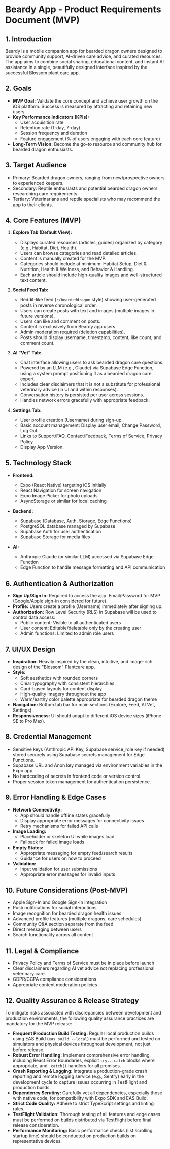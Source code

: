 # Beardy App - Product Requirements Document (MVP)

## 1. Introduction

Beardy is a mobile companion app for bearded dragon owners designed to provide community support, AI-driven care advice, and curated resources. The app aims to combine social sharing, educational content, and instant AI assistance in a single, beautifully designed interface inspired by the successful Blossom plant care app.

## 2. Goals

*   **MVP Goal:** Validate the core concept and achieve user growth on the iOS platform. Success is measured by attracting and retaining new users.
*   **Key Performance Indicators (KPIs):**
    *   User acquisition rate
    *   Retention rate (1-day, 7-day)
    *   Session frequency and duration
    *   Feature engagement (% of users engaging with each core feature)
*   **Long-Term Vision:** Become the go-to resource and community hub for bearded dragon enthusiasts.

## 3. Target Audience

*   Primary: Bearded dragon owners, ranging from new/prospective owners to experienced keepers.
*   Secondary: Reptile enthusiasts and potential bearded dragon owners researching care requirements.
*   Tertiary: Veterinarians and reptile specialists who may recommend the app to their clients.

## 4. Core Features (MVP)

1.  **Explore Tab (Default View):**
    *   Displays curated resources (articles, guides) organized by category (e.g., Habitat, Diet, Health).
    *   Users can browse categories and read detailed articles.
    *   Content is manually created for the MVP.
    *   Categories should include at minimum: Habitat Setup, Diet & Nutrition, Health & Wellness, and Behavior & Handling.
    *   Each article should include high-quality images and well-structured text content.

2.  **Social Feed Tab:**
    *   Reddit-like feed (`r/beardeddragon` style) showing user-generated posts in reverse chronological order.
    *   Users can create posts with text and images (multiple images in future versions).
    *   Users can like and comment on posts.
    *   Content is exclusively from Beardy app users.
    *   Admin moderation required (deletion capabilities).
    *   Posts should display username, timestamp, content, like count, and comment count.

3.  **AI "Vet" Tab:**
    *   Chat interface allowing users to ask bearded dragon care questions.
    *   Powered by an LLM (e.g., Claude) via Supabase Edge Function, using a system prompt positioning it as a bearded dragon care expert.
    *   Includes clear disclaimers that it is not a substitute for professional veterinary advice (in UI and within responses).
    *   Conversation history is persisted per user across sessions.
    *   Handles network errors gracefully with appropriate feedback.

4.  **Settings Tab:**
    *   User profile creation (Username) during sign-up.
    *   Basic account management: Display user email, Change Password, Log Out.
    *   Links to Support/FAQ, Contact/Feedback, Terms of Service, Privacy Policy.
    *   Display App Version.

## 5. Technology Stack

*   **Frontend:** 
    *   Expo (React Native) targeting iOS initially
    *   React Navigation for screen navigation
    *   Expo Image Picker for photo uploads
    *   AsyncStorage or similar for local caching

*   **Backend:** 
    *   Supabase (Database, Auth, Storage, Edge Functions)
    *   PostgreSQL database managed by Supabase
    *   Supabase Auth for user authentication
    *   Supabase Storage for media files

*   **AI:** 
    *   Anthropic Claude (or similar LLM) accessed via Supabase Edge Function
    *   Edge Function to handle message formatting and API communication

## 6. Authentication & Authorization

*   **Sign Up/Sign In:** Required to access the app. Email/Password for MVP (Google/Apple sign-in considered for future).
*   **Profile:** Users create a profile (Username) immediately after signing up.
*   **Authorization:** Row Level Security (RLS) in Supabase will be used to control data access:
    *   Public content: Visible to all authenticated users
    *   User content: Editable/deletable only by the creating user
    *   Admin functions: Limited to admin role users

## 7. UI/UX Design

*   **Inspiration:** Heavily inspired by the clean, intuitive, and image-rich design of the "Blossom" Plantcare app.
*   **Style:** 
    *   Soft aesthetics with rounded corners
    *   Clear typography with consistent hierarchies
    *   Card-based layouts for content display
    *   High-quality imagery throughout the app
    *   Warm/earthy color palette appropriate for bearded dragon theme
*   **Navigation:** Bottom tab bar for main sections (Explore, Feed, AI Vet, Settings).
*   **Responsiveness:** UI should adapt to different iOS device sizes (iPhone SE to Pro Max).

## 8. Credential Management

*   Sensitive keys (Anthropic API Key, Supabase service_role key if needed) stored securely using Supabase secrets management for Edge Functions.
*   Supabase URL and Anon key managed via environment variables in the Expo app.
*   No hardcoding of secrets in frontend code or version control.
*   Proper session token management for authentication persistence.

## 9. Error Handling & Edge Cases

*   **Network Connectivity:**
    *   App should handle offline states gracefully
    *   Display appropriate error messages for connectivity issues
    *   Retry mechanisms for failed API calls
*   **Image Loading:**
    *   Placeholder or skeleton UI while images load
    *   Fallback for failed image loads
*   **Empty States:**
    *   Appropriate messaging for empty feed/search results
    *   Guidance for users on how to proceed
*   **Validation:**
    *   Input validation for user submissions
    *   Appropriate error messages for invalid inputs

## 10. Future Considerations (Post-MVP)

*   Apple Sign-In and Google Sign-In integration
*   Push notifications for social interactions
*   Image recognition for bearded dragon health issues
*   Advanced profile features (multiple dragons, care schedules)
*   Community Q&A section separate from the feed
*   Direct messaging between users
*   Search functionality across all content

## 11. Legal & Compliance

*   Privacy Policy and Terms of Service must be in place before launch
*   Clear disclaimers regarding AI vet advice not replacing professional veterinary care
*   GDPR/CCPA compliance considerations
*   Appropriate content moderation policies

## 12. Quality Assurance & Release Strategy

To mitigate risks associated with discrepancies between development and production environments, the following quality assurance practices are mandatory for the MVP release:

*   **Frequent Production Build Testing:** Regular local production builds using EAS Build (`eas build --local`) must be performed and tested on simulators and physical devices throughout development, not just before release.
*   **Robust Error Handling:** Implement comprehensive error handling, including React Error Boundaries, explicit `try...catch` blocks where appropriate, and `.catch()` handlers for all promises.
*   **Crash Reporting & Logging:** Integrate a production-grade crash reporting and remote logging service (e.g., Sentry) early in the development cycle to capture issues occurring in TestFlight and production builds.
*   **Dependency Scrutiny:** Carefully vet all dependencies, especially those with native code, for compatibility with Expo SDK and EAS Build.
*   **Strict Code Quality:** Adhere to strict TypeScript settings and linting rules.
*   **TestFlight Validation:** Thorough testing of all features and edge cases must be performed on builds distributed via TestFlight before final release consideration.
*   **Performance Monitoring:** Basic performance checks (list scrolling, startup time) should be conducted on production builds on representative devices. 